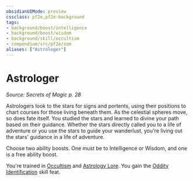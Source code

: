 ```yaml
---
obsidianUIMode: preview
cssclass: pf2e,pf2e-background
tags:
- background/boost/intelligence
- background/boost/wisdom
- background/skill/occultism
- compendium/src/pf2e/som
aliases: ["Astrologer"]
---
```

# Astrologer
*Source: Secrets of Magic p. 28*  

Astrologers look to the stars for signs and portents, using their positions to chart courses for those living beneath them. As the celestial spheres move, so does fate itself. You studied the stars and learned to divine your path based on their guidance. Whether the stars directly called you to a life of adventure or you use the stars to guide your wanderlust, you're living out the stars' guidance in a life of adventure.

Choose two ability boosts. One must be to Intelligence or Wisdom, and one is a free ability boost.

You're trained in [Occultism](compendium/skills.md#Occultism) and [Astrology Lore](compendium/skills.md#Lore). You gain the [Oddity Identification](compendium/feats/oddity-identification.md) skill feat.